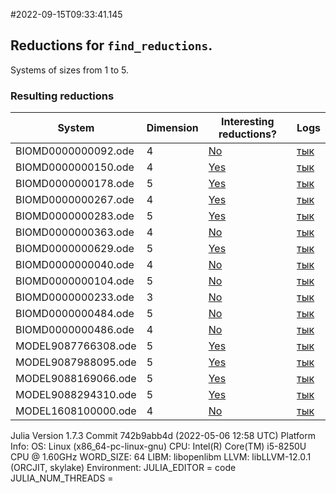 #2022-09-15T09:33:41.145

## Reductions for `find_reductions`.
Systems of sizes from 1 to 5.

### Resulting reductions
| System | Dimension | Interesting reductions? | Logs |
| ------ | --------- | ----------------------- | ---- |
| BIOMD0000000092.ode | 4| [No](https://github.com/x3042/Exact-reduction-of-ODE-systems/tree/main/benchmark/experiment_3/data/BIOMD0000000092.ode.jl)| [тык](https://github.com/x3042/Exact-reduction-of-ODE-systems/tree/main/benchmark/experiment_3/data/BIOMD0000000092.ode.log) |
| BIOMD0000000150.ode | 4| [Yes](https://github.com/x3042/Exact-reduction-of-ODE-systems/tree/main/benchmark/experiment_3/data/BIOMD0000000150.ode.jl)| [тык](https://github.com/x3042/Exact-reduction-of-ODE-systems/tree/main/benchmark/experiment_3/data/BIOMD0000000150.ode.log) |
| BIOMD0000000178.ode | 5| [Yes](https://github.com/x3042/Exact-reduction-of-ODE-systems/tree/main/benchmark/experiment_3/data/BIOMD0000000178.ode.jl)| [тык](https://github.com/x3042/Exact-reduction-of-ODE-systems/tree/main/benchmark/experiment_3/data/BIOMD0000000178.ode.log) |
| BIOMD0000000267.ode | 4| [Yes](https://github.com/x3042/Exact-reduction-of-ODE-systems/tree/main/benchmark/experiment_3/data/BIOMD0000000267.ode.jl)| [тык](https://github.com/x3042/Exact-reduction-of-ODE-systems/tree/main/benchmark/experiment_3/data/BIOMD0000000267.ode.log) |
| BIOMD0000000283.ode | 5| [Yes](https://github.com/x3042/Exact-reduction-of-ODE-systems/tree/main/benchmark/experiment_3/data/BIOMD0000000283.ode.jl)| [тык](https://github.com/x3042/Exact-reduction-of-ODE-systems/tree/main/benchmark/experiment_3/data/BIOMD0000000283.ode.log) |
| BIOMD0000000363.ode | 4| [No](https://github.com/x3042/Exact-reduction-of-ODE-systems/tree/main/benchmark/experiment_3/data/BIOMD0000000363.ode.jl)| [тык](https://github.com/x3042/Exact-reduction-of-ODE-systems/tree/main/benchmark/experiment_3/data/BIOMD0000000363.ode.log) |
| BIOMD0000000629.ode | 5| [Yes](https://github.com/x3042/Exact-reduction-of-ODE-systems/tree/main/benchmark/experiment_3/data/BIOMD0000000629.ode.jl)| [тык](https://github.com/x3042/Exact-reduction-of-ODE-systems/tree/main/benchmark/experiment_3/data/BIOMD0000000629.ode.log) |
| BIOMD0000000040.ode | 4| [No](https://github.com/x3042/Exact-reduction-of-ODE-systems/tree/main/benchmark/experiment_3/data/BIOMD0000000040.ode.jl)| [тык](https://github.com/x3042/Exact-reduction-of-ODE-systems/tree/main/benchmark/experiment_3/data/BIOMD0000000040.ode.log) |
| BIOMD0000000104.ode | 5| [No](https://github.com/x3042/Exact-reduction-of-ODE-systems/tree/main/benchmark/experiment_3/data/BIOMD0000000104.ode.jl)| [тык](https://github.com/x3042/Exact-reduction-of-ODE-systems/tree/main/benchmark/experiment_3/data/BIOMD0000000104.ode.log) |
| BIOMD0000000233.ode | 3| [No](https://github.com/x3042/Exact-reduction-of-ODE-systems/tree/main/benchmark/experiment_3/data/BIOMD0000000233.ode.jl)| [тык](https://github.com/x3042/Exact-reduction-of-ODE-systems/tree/main/benchmark/experiment_3/data/BIOMD0000000233.ode.log) |
| BIOMD0000000484.ode | 5| [No](https://github.com/x3042/Exact-reduction-of-ODE-systems/tree/main/benchmark/experiment_3/data/BIOMD0000000484.ode.jl)| [тык](https://github.com/x3042/Exact-reduction-of-ODE-systems/tree/main/benchmark/experiment_3/data/BIOMD0000000484.ode.log) |
| BIOMD0000000486.ode | 4| [No](https://github.com/x3042/Exact-reduction-of-ODE-systems/tree/main/benchmark/experiment_3/data/BIOMD0000000486.ode.jl)| [тык](https://github.com/x3042/Exact-reduction-of-ODE-systems/tree/main/benchmark/experiment_3/data/BIOMD0000000486.ode.log) |
| MODEL9087766308.ode | 5| [Yes](https://github.com/x3042/Exact-reduction-of-ODE-systems/tree/main/benchmark/experiment_3/data/MODEL9087766308.ode.jl)| [тык](https://github.com/x3042/Exact-reduction-of-ODE-systems/tree/main/benchmark/experiment_3/data/MODEL9087766308.ode.log) |
| MODEL9087988095.ode | 5| [Yes](https://github.com/x3042/Exact-reduction-of-ODE-systems/tree/main/benchmark/experiment_3/data/MODEL9087988095.ode.jl)| [тык](https://github.com/x3042/Exact-reduction-of-ODE-systems/tree/main/benchmark/experiment_3/data/MODEL9087988095.ode.log) |
| MODEL9088169066.ode | 5| [Yes](https://github.com/x3042/Exact-reduction-of-ODE-systems/tree/main/benchmark/experiment_3/data/MODEL9088169066.ode.jl)| [тык](https://github.com/x3042/Exact-reduction-of-ODE-systems/tree/main/benchmark/experiment_3/data/MODEL9088169066.ode.log) |
| MODEL9088294310.ode | 5| [Yes](https://github.com/x3042/Exact-reduction-of-ODE-systems/tree/main/benchmark/experiment_3/data/MODEL9088294310.ode.jl)| [тык](https://github.com/x3042/Exact-reduction-of-ODE-systems/tree/main/benchmark/experiment_3/data/MODEL9088294310.ode.log) |
| MODEL1608100000.ode | 4| [No](https://github.com/x3042/Exact-reduction-of-ODE-systems/tree/main/benchmark/experiment_3/data/MODEL1608100000.ode.jl)| [тык](https://github.com/x3042/Exact-reduction-of-ODE-systems/tree/main/benchmark/experiment_3/data/MODEL1608100000.ode.log) |

Julia Version 1.7.3
Commit 742b9abb4d (2022-05-06 12:58 UTC)
Platform Info:
  OS: Linux (x86_64-pc-linux-gnu)
  CPU: Intel(R) Core(TM) i5-8250U CPU @ 1.60GHz
  WORD_SIZE: 64
  LIBM: libopenlibm
  LLVM: libLLVM-12.0.1 (ORCJIT, skylake)
Environment:
  JULIA_EDITOR = code
  JULIA_NUM_THREADS = 

